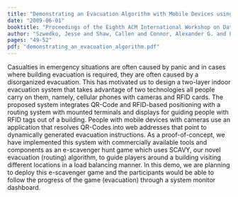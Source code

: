 ```yaml
---
title: "Demonstrating an Evacuation Algorithm with Mobile Devices using an E-Scavenger Hunt Game"
date: "2009-06-01"
booktitle: "Proceedings of the Eighth ACM International Workshop on Data Engineering for Wireless and Mobile Access"
author: "Szwedko, Jesse and Shaw, Callen and Connor, Alexander G. and Labrinidis, Alexandros and Chrysanthis, Panos K."
pages: "49-52"
pdf: "demonstrating_an_evacuation_algorithm.pdf"
---
```


Casualties in emergency situations are often caused by panic and in cases where
building evacuation is required, they are often caused by a disorganized
evacuation. This has motivated us to design a two-layer indoor evacuation
system that takes advantage of two technologies all people carry on them,
namely, cellular phones with cameras and RFID cards. The proposed system
integrates QR-Code and RFID-based positioning with a routing system with
mounted terminals and displays for guiding people with RFID tags out of
a building. People with mobile devices with cameras use an application that
resolves QR-Codes into web addresses that point to dynamically generated
evacuation instructions. As a proof-of-concept, we have implemented this system
with commercially available tools and components as an e-scavenger hunt game
which uses SCAVY, our novel evacuation (routing) algorithm, to guide players
around a building visiting different locations in a load balancing manner. In
this demo, we are planning to deploy this e-scavenger game and the participants
would be able to follow the progress of the game (evacuation) through a system
monitor dashboard.
